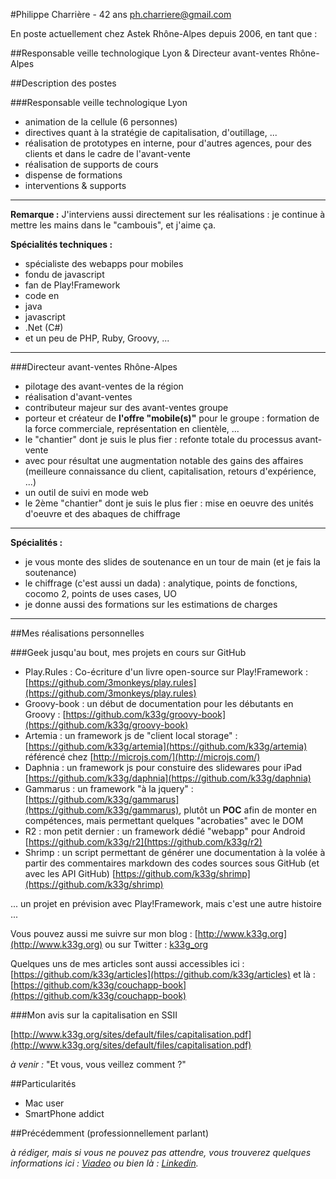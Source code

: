 #Philippe Charrière - 42 ans
[ph.charriere@gmail.com](mail:ph.charriere@gmail.com)

En poste actuellement chez Astek Rhône-Alpes depuis 2006, en tant que :

##Responsable veille technologique Lyon & Directeur avant-ventes Rhône-Alpes

##Description des postes

###Responsable veille technologique Lyon

- animation de la cellule (6 personnes)
- directives quant à la stratégie de capitalisation, d'outillage, ...
- réalisation de prototypes en interne, pour d'autres agences, pour des clients et dans le cadre de l'avant-vente
- réalisation de supports de cours
- dispense de formations
- interventions & supports

- - -
**Remarque :** J'interviens aussi directement sur les réalisations : je continue à mettre les mains dans le "cambouis", et j'aime ça.

**Spécialités techniques :**

- spécialiste des webapps pour mobiles
- fondu de javascript
- fan de Play!Framework
- code en
 - java
 - javascript
 - .Net (C#)
 - et un peu de PHP, Ruby, Groovy, ...
 
- - -


###Directeur avant-ventes Rhône-Alpes

- pilotage des avant-ventes de la région
- réalisation d'avant-ventes
- contributeur majeur sur des avant-ventes groupe
- porteur et créateur de **l'offre "mobile(s)"** pour le groupe : formation de la force commerciale, représentation en clientèle, ...
- le "chantier" dont je suis le plus fier : refonte totale du processus avant-vente
 - avec pour résultat une augmentation notable des gains des affaires (meilleure connaissance du client, capitalisation, retours d'expérience, ...)
 - un outil de suivi en mode web
- le 2ème "chantier" dont je suis le plus fier : mise en oeuvre des unités d'oeuvre et des abaques de chiffrage 


- - -
**Spécialités :**

- je vous monte des slides de soutenance en un tour de main (et je fais la soutenance)
- le chiffrage (c'est aussi un dada) : analytique, points de fonctions, cocomo 2, points de uses cases, UO
- je donne aussi des formations sur les estimations de charges

- - -

##Mes réalisations personnelles

###Geek jusqu'au bout, mes projets en cours sur GitHub

- Play.Rules : Co-écriture d'un livre open-source sur Play!Framework : [https://github.com/3monkeys/play.rules](https://github.com/3monkeys/play.rules)
- Groovy-book : un début de documentation pour les débutants en Groovy : [https://github.com/k33g/groovy-book](https://github.com/k33g/groovy-book)
- Artemia : un framework js de "client local storage" : [https://github.com/k33g/artemia](https://github.com/k33g/artemia) référencé chez [http://microjs.com/](http://microjs.com/)
- Daphnia : un framework js pour constuire des slidewares pour iPad [https://github.com/k33g/daphnia](https://github.com/k33g/daphnia)
- Gammarus : un framework "à la jquery" : [https://github.com/k33g/gammarus](https://github.com/k33g/gammarus), plutôt un **POC** afin de monter en compétences, mais permettant quelques "acrobaties" avec le DOM
- R2 : mon petit dernier : un framework dédié "webapp" pour Android [https://github.com/k33g/r2](https://github.com/k33g/r2)
- Shrimp : un script permettant de générer une documentation à la volée à partir des commentaires markdown des codes sources sous GitHub (et avec les API GitHub) [https://github.com/k33g/shrimp](https://github.com/k33g/shrimp)

... un projet en prévision avec Play!Framework, mais c'est une autre histoire ...

Vous pouvez aussi me suivre sur mon blog : [http://www.k33g.org](http://www.k33g.org) ou sur Twitter : [k33g_org](k33g_org)

Quelques uns de mes articles sont aussi accessibles ici : [https://github.com/k33g/articles](https://github.com/k33g/articles) et là : [https://github.com/k33g/couchapp-book](https://github.com/k33g/couchapp-book)

###Mon avis sur la capitalisation en SSII

[http://www.k33g.org/sites/default/files/capitalisation.pdf](http://www.k33g.org/sites/default/files/capitalisation.pdf)

*à venir :* "Et vous, vous veillez comment ?"

##Particularités

- Mac user
- SmartPhone addict

##Précédemment (professionnellement parlant)

*à rédiger, mais si vous ne pouvez pas attendre, vous trouverez quelques informations ici : [Viadeo](http://www.viadeo.com/fr/profile/philippe.charriere1) ou bien là : [Linkedin](http://fr.linkedin.com/in/phcharriere).*
